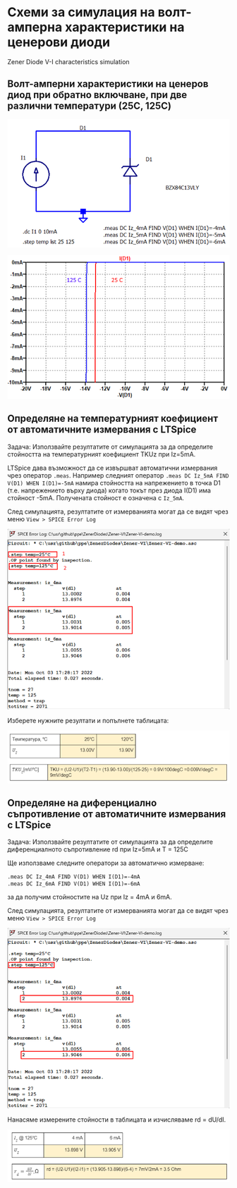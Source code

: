 
# Схеми за симулация на волт-амперна характеристики на ценерови диоди

Zener Diode V-I characteristics simulation

## Волт-амперни характеристики на ценеров диод при обратно включване, при две различни температури (25C, 125C)

![Diode V-I characteristics - forward](img/Zener-VI-sch.png)

![Diode V-I characteristics - forward](img/Zener-VI-sim.png)

## Определяне на температурният коефициент от автоматичните измервания с LTSpice

Задача: Използвайте резултатите от симулацията за да определите стойността  на температурният коефициент TKUz при Iz=5mA.

LTSpice дава възможност да се извършват автоматични измервания чрез оператор `.meas`. Например следният оператор `.meas DC Iz_5mA FIND V(D1) WHEN I(D1)=-5mA` намира стойността на напрежението в точка D1 (т.е. напрежението върху диода) когато токът през диода I(D1) има стойност -5mA. Получената стойност е означена с `Iz_5mA`.

След симулацията, резултатите от измерванията могат да се видят чрез меню `View > SPICE Error Log`

![Zener temperature coefficient meassurements](img/Zener-VI-tku-meas.png)

Изберете нужните резултати и попълнете таблицата:

![Zener temperature coefficient calculation](img/Zener-tku-table.png)

## Определяне на диференциално съпротивление от автоматичните измервания с LTSpice

Задача: Използвайте резултатите от симулацията за да определите диференциалното съпротивление rd при Iz=5mA и Т = 125C

Ще използваме следните оператори за автоматично измерване:
```
.meas DC Iz_4mA FIND V(D1) WHEN I(D1)=-4mA
.meas DC Iz_6mA FIND V(D1) WHEN I(D1)=-6mA
```
за да получим стойностите на Uz при Iz = 4mA и 6mA.

След симулацията, резултатите от измерванията могат да се видят чрез меню `View > SPICE Error Log`

![Zener dynamic impedance meassurements](img/Zener-VI-rd-meas.png)

Нанасяме измерените стойности в таблицата и изчисляваме rd = dU/dI.

![Zener dynamic impedance calculation](img/Zener-rd-table.png)